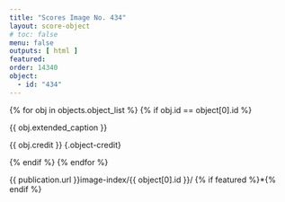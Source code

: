 ```yaml
---
title: "Scores Image No. 434"
layout: score-object
# toc: false
menu: false
outputs: [ html ]
featured: 
order: 14340
object:
  - id: "434"
---
```


{% for obj in objects.object_list %}
{% if obj.id == object[0].id %}

{{ obj.extended_caption }}

{{ obj.credit }} {.object-credit}

{% endif %}
{% endfor %}

<div class="object-credit object-url is-print-only">

{{ publication.url }}image-index/{{ object[0].id }}/ {% if featured %}*{% endif %}

</div>
